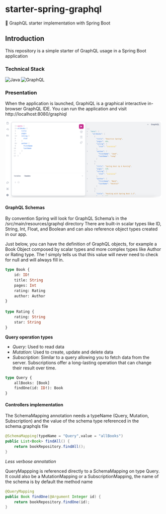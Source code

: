 # starter-spring-graphql
🚀 GraphQL starter implementation with Spring Boot

## Introduction
This repository is a simple starter of GraphQL usage in a Spring Boot application

### Technical Stack

![Java](https://img.shields.io/badge/java-%23ED8B00.svg?style=for-the-badge&logo=openjdk&logoColor=white)
![GraphQL](https://img.shields.io/badge/-GraphQL-E10098?style=for-the-badge&logo=graphql&logoColor=white)

### Presentation

When the application is launched, GraphiQL is a graphical interactive in-browser GraphQL IDE.
You can run the application and visit http://localhost:8080/graphiql

![GraphiQL](./docs/img/graphiql.png)

#### GraphQL Schemas

By convention Spring will look for GraphQL Schema’s in the /src/main/resources/graphql directory
There are built-in scalar types like ID, String, Int, Float, and Boolean and can also reference object types created in our app.

Just below, you can have the definition of GraphQL objects, for example a Book Object composed by scalar types and more complex types like Author or Rating type.
The ! simply tells us that this value will never need to check for null and will always fill in.

```graphql
type Book {
    id: ID!
    title: String
    pages: Int
    rating: Rating
    author: Author
}

type Rating {
    rating: String
    star: String
}
```

**Query operation types**

- *Query*: Used to read data
- *Mutation*: Used to create, update and delete data
- *Subscription*: Similar to a query allowing you to fetch data from the server. Subscriptions offer a long-lasting operation that can change their result over time.

```graphql
type Query {
    allBooks: [Book]
    findOne(id: ID!): Book
}
```

#### Controllers implementation

The SchemaMapping annotation needs a typeName (Query, Mutation, Subscription) and the value of the schema type referenced in the schema.graphqls file
```java
@SchemaMapping(typeName = "Query",value = "allBooks")
public List<Book> findAll() {
    return bookRepository.findAll();
}
```

*Less verbose annotation*

QueryMappping is referenced directly to a SchemaMapping on type Query.
It could also be a MutationMapping or a SubscriptionMapping, the name of the schema is by default the method name

```java
@QueryMapping
public Book findOne(@Argument Integer id) {
    return bookRepository.findOne(id);
}
```